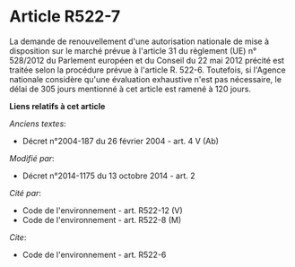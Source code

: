 # Article R522-7

La demande de renouvellement d'une autorisation nationale de mise à disposition sur le marché prévue à l'article 31 du
règlement (UE) n° 528/2012 du Parlement européen et du Conseil du 22 mai 2012 précité est traitée selon la procédure prévue à
l'article R. 522-6. Toutefois, si l'Agence nationale considère qu'une évaluation exhaustive n'est pas nécessaire, le délai de
305 jours mentionné à cet article est ramené à 120 jours.

**Liens relatifs à cet article**

_Anciens textes_:

  - Décret n°2004-187 du 26 février 2004 - art. 4 V (Ab)

_Modifié par_:

  - Décret n°2014-1175 du 13 octobre 2014 - art. 2

_Cité par_:

  - Code de l'environnement - art. R522-12 (V)
  - Code de l'environnement - art. R522-8 (M)

_Cite_:

  - Code de l'environnement - art. R522-6

